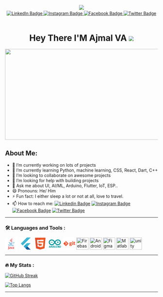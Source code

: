 <div id="header" align="center">
  <img src="https://media4.giphy.com/media/gjrYDwbjnK8x36xZIO/giphy.gif?cid=ecf05e474oho3fjfm44air1ncw0nzjb57gcpwvyyifgvd739&rid=giphy.gif" width="200"/>
</div>

<div id="badges" align="center">
  <a href="https://www.linkedin.com/in/ajmal-va/">
    <img src="https://img.shields.io/badge/LinkedIn-0077B5?style=for-the-badge&logo=linkedin&logoColor=white" alt="LinkedIn Badge"/>
  </a>
  <a href="https://www.instagram.com/crazy2another_level/">
    <img src="https://img.shields.io/badge/Instagram-E4405F?style=for-the-badge&logo=instagram&logoColor=white" alt="Instagram Badge"/>
  </a>
  <a href="https://www.facebook.com/profile.php?id=100010446008804">
    <img src="https://img.shields.io/badge/Facebook-1877F2?style=for-the-badge&logo=facebook&logoColor=white" alt="Facebook Badge"/>
  </a>
  <a href="https://twitter.com/AjmalVA7">
    <img src="https://img.shields.io/badge/Twitter-1DA1F2?style=for-the-badge&logo=twitter&logoColor=white" alt="Twitter Badge"/>
  </a>
</div>

<div id="counter" align="center">
<img src="https://komarev.com/ghpvc/?username=your-github-username&style=flat-square&color=green" alt=""/>
</div>

<h1 align="center">
  Hey There I'M Ajmal VA
  <img src="https://media.giphy.com/media/hvRJCLFzcasrR4ia7z/giphy.gif" width="30px"/>
</h1>

<div align="center">
  <img src="https://media.giphy.com/media/dWesBcTLavkZuG35MI/giphy.gif" width="600" height="300"/>
</div>


## About Me:

- 🔭 I’m currently working on lots of projects
- 🌱 I’m currently learning Python, machine learning, CSS, React, Dart, C++
- 👯 I’m looking to collaborate on awesome projects 
- 🤔 I’m looking for help with building projects
- 💬 Ask me about UI, AI/ML, Arduino, Flutter, IoT, ESP..
- 😄 Pronouns: He/ Him  
- ⚡ Fun fact: I either sleep a lot or not at all, love to travel.
- 📫 How to reach me: [![Linkedin Badge](https://img.shields.io/badge/-0077B5?style=for-the-badge&logo=linkedin&logoColor=white)](https://www.linkedin.com/in/ajmal-va/) [![Instagram Badge](https://img.shields.io/badge/-E4405F?style=for-the-badge&logo=instagram&logoColor=white)](https://www.instagram.com/crazy2another_level/) [![Facebook Badge](https://img.shields.io/badge/-1877F2?style=for-the-badge&logo=facebook&logoColor=white)](https://www.facebook.com/profile.php?id=100010446008804) [![Twitter Badge](https://img.shields.io/badge/-1DA1F2?style=for-the-badge&logo=twitter&logoColor=white)](https://twitter.com/AjmalVA7)

---

### :hammer_and_wrench: Languages and Tools :
<div>
  <img src="https://github.com/devicons/devicon/blob/master/icons/java/java-original-wordmark.svg" title="Java" alt="Java" width="40" height="40"/>&nbsp;
  <img src="https://github.com/devicons/devicon/blob/master/icons/flutter/flutter-original.svg" title="Flutter" alt="Flutter" width="40" height="40"/>&nbsp;
  <img src="https://github.com/devicons/devicon/blob/master/icons/html5/html5-original.svg" title="HTML5" alt="HTML" width="40" height="40"/>&nbsp;
  <img src="https://github.com/devicons/devicon/blob/master/icons/arduino/arduino-original-wordmark.svg" title="Arduino" alt="Arduino" width="40" height="40"/>&nbsp;
  <img src="https://github.com/devicons/devicon/blob/master/icons/git/git-plain-wordmark.svg" title="Git" **alt="Git" width="40" height="40"/>
  <img src="https://cdn.jsdelivr.net/gh/devicons/devicon/icons/firebase/firebase-plain.svg" title="Firebase" **alt="Firebase" width="40" height="40"/>
  <img src="https://cdn.jsdelivr.net/gh/devicons/devicon/icons/androidstudio/androidstudio-original.svg" title="AndroidStudio" **alt="AndroidStudio" width="40" height="40"/>
  <img src="https://cdn.jsdelivr.net/gh/devicons/devicon/icons/figma/figma-original.svg" title="Figma" **alt="Figma" width="40" height="40"/>
  <img src="https://cdn.jsdelivr.net/gh/devicons/devicon/icons/matlab/matlab-original.svg" title="Matlab" **alt="Matlab" width="40" height="40"/>
  <img src="https://cdn.jsdelivr.net/gh/devicons/devicon/icons/unity/unity-original.svg" title="unity" **alt="unity" width="40" height="40"/>
  
</div>

---

### :fire: My Stats :

[![GitHub Streak](http://github-readme-streak-stats.herokuapp.com?user=Ajmalva&theme=dark&date_format=M%20j%5B%2C%20Y%5D)](https://git.io/streak-stats)

<!---![GitHub stats](https://github-readme-stats.vercel.app/api?username=Ajmalva&show_icons=true&theme=dark)) --->


[![Top Langs](https://github-readme-stats.vercel.app/api/top-langs/?username=Ajmalva&layout=compact&theme=dark)](https://github.com/Ajmalva/github-readme-stats)

---
